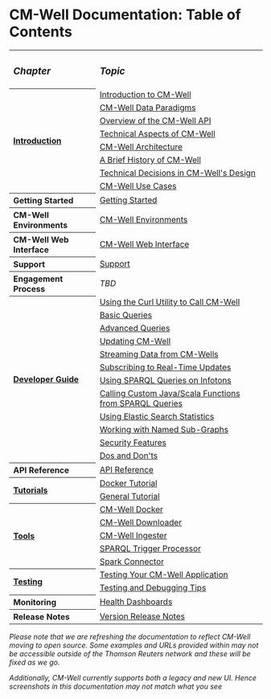 # CM-Well Documentation: Table of Contents #

<table>
  <tr>
    <th align=left><h3><i>Chapter</i></h3></th>
    <th align=left><h3><i>Topic</i></h3></th>
  </tr>
  <tr>
    <th rowspan="8" align=left><a href="Intro.TOC.md">Introduction</a></th>
    <td><a href="Intro.IntroductionToCM-Well.md">Introduction to CM-Well</a></td>
  </tr>
<tr>
    <td><a href="Intro.CM-WellDataParadigms.md">CM-Well Data Paradigms</a></td>
  </tr>
<tr>
    <td><a href="Intro.OverviewOfTheCM-WellAPI.md">Overview of the CM-Well API</a></td>
  </tr>
<tr>
    <td><a href="Intro.TechnicalAspectsOfCM-Well.md">Technical Aspects of CM-Well</a></td>
  </tr>
<tr>
    <td><a href="Intro.CM-WellHigh-LevelArchitecture.md">CM-Well Architecture</a></td>
  </tr>
<tr>
    <td><a href="Intro.BriefHistoryOfCM-Well.md">A Brief History of CM-Well</a></td>
  </tr>
<tr>
    <td><a href="Intro.TechnicalDecisionsInCM-WellDesign.md">Technical Decisions in CM-Well's Design</a></td>
  </tr>
<tr>
    <td><a href="UseCase.TOC.md">CM-Well Use Cases</a></td>
  </tr>
  <tr>
    <th align=left>Getting Started</th>
    <td><a href="GettingStarted.md">Getting Started</a></td>
  </tr>
  <tr>
    <th align=left>CM-Well Environments</th>
    <td><a href="CM-WellEnvironments.md">CM-Well Environments</a></td>
  </tr>
<tr>
    <th align=left>CM-Well Web Interface</th>
    <td><a href="CM-WellWebInterface.md">CM-Well Web Interface</a></td>
  </tr>
<tr>
    <th align=left>Support</th>
    <td><a href="Support.ContactCM-WellTeam.md">Support</a></td>
  </tr>
<tr>
    <th align=left>Engagement Process</th>
    <td><i>TBD</i></td>
  </tr>
<tr>
    <th rowspan="12" align=left><a href="DevGuide.TOC.md">Developer Guide</a></th>
    <td><a href="DevGuide.CurlUtility.md">Using the Curl Utility to Call CM-Well</a></td>
  </tr>
<tr>
    <td><a href="DevGuide.BasicQueries.md">Basic Queries</a></td>
  </tr>
<tr>
    <td><a href="DevGuide.AdvancedQueries.md">Advanced Queries</a></td>
  </tr>
<tr>
    <td><a href="DevGuide.UpdatingCM-Well.md">Updating CM-Well</a></td>
  </tr>
<tr>
    <td><a href="DevGuide.StreamingDataFromCM-Well.md">Streaming Data from CM-Wells</a></td>
  </tr>
<tr>
    <td><a href="DevGuide.SubscribingToReal-TimeUpdates.md">Subscribing to Real-Time Updates</a></td>
  </tr>
<tr>
    <td><a href="DevGuide.UsingSPARQLOnCM-WellInfotons.md">Using SPARQL Queries on Infotons</a></td>
  </tr>
<tr>
    <td><a href="DevGuide.CallingJavaScalaFunctionsFromSPARQLQueries.md">Calling Custom Java/Scala Functions from SPARQL Queries</a></td>
  </tr>
<tr>
    <td><a href="DevGuide.UsingElasticSearchStatistics.md">Using Elastic Search Statistics</a></td>
  </tr>
<tr>
    <td><a href="DevGuide.WorkingWithNamedSub-Graphs.md">Working with Named Sub-Graphs</a></td>
  </tr>
<tr>
    <td><a href="DevGuide.CM-WellSecurityFeatures.md">Security Features</a></td>
  </tr>
<tr>
    <td><a href="DevGuide.DosAndDonts.md">Dos and Don'ts</a></td>
  </tr>
<tr>
    <th align=left>API Reference</th>
    <td><a href="API.TOC.md">API Reference</a></td>
  </tr>
<tr>
    <th rowspan="2" align=left><a href="Testing.TOC.md">Tutorials</a></th>
    <td><a href="Tutorial.Docker.md">Docker Tutorial</a></td>
  </tr>
  <tr>
    <td><a href="Tutorial.HandsOnExercisesTOC.md">General Tutorial</a></td>
  </tr>
<tr>
    <th rowspan="5" align=left><a href="Tools.TOC.md">Tools</a></th>
    <td><a href="Tools.UsingCM-WellDocker.md">CM-Well Docker</a></td>
  </tr>
<tr>
    <td><a href="Tools.UsingTheCM-WellDownloader.md">CM-Well Downloader</a></td>
  </tr>
<tr>
    <td><a href="Tools.UsingTheCM-WellIngester.md">CM-Well Ingester</a></td>
  </tr>
<tr>
    <td><a href="Tools.UsingTheSPARQLTriggerProcessor.md">SPARQL Trigger Processor</a></td>
  </tr>
<tr>
    <td><a href="Tools.UsingTheCM-WellSparkConnector.md">Spark Connector</a></td>
  </tr>
<tr>
    <th rowspan="2" align=left><a href="Testing.TOC.md">Testing</a></th>
    <td><a href="Testing.TestingYourCM-WellApplication.md">Testing Your CM-Well Application</a></td>
  </tr>
<tr>
    <td><a href="Testing.TestingAndDebugging.md">Testing and Debugging Tips</a></td>
  </tr>
<tr>
    <th align=left>Monitoring</th>
    <td align=left><a href="Monitoring.HealthDashboards.md">Health Dashboards</a></td>
  </tr>
<tr>
    <th align=left>Release Notes</th>
    <td align=left><a href="ReleaseNotes.TOC.md">Version Release Notes</a></td>
  </tr>
</table>

_Please note that we are refreshing the documentation to reflect CM-Well moving to open source. Some examples and URLs provided within may not be accessible outside of the Thomson Reuters network and these will be fixed as we go._

_Additionally, CM-Well currently supports both a legacy and new UI. Hence screenshots in this documentation may not match what you see_




